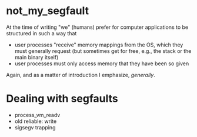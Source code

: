 not_my_segfault
===

At the time of writing "we" (humans) prefer for computer applications to be structured in such a way that

* user processes "receive" memory mappings from the OS, which they must generally request (but sometimes get for free, e.g., the stack or the main binary itself)
* user processes must only access memory that they have been so given

Again, and as a matter of introduction I emphasize, _generally_.


Dealing with segfaults
==
* process_vm_readv
* old reliable: write
* sigsegv trapping
